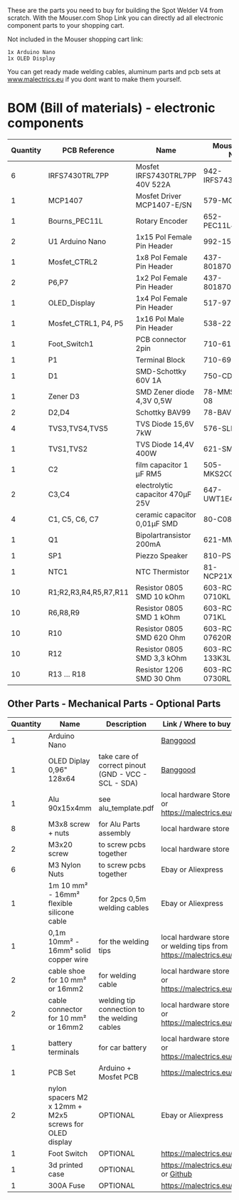 These are the parts you need to buy for building the Spot Welder V4 from scratch. With the Mouser.com Shop Link you can directly ad all electronic component parts to your shopping cart.

Not included in the Mouser shopping cart link:

    1x Arduino Nano
    1x OLED Display

You can get ready made welding cables, aluminum parts and pcb sets at www.malectrics.eu if you dont want to make them yourself.

# BOM (Bill of materials) - electronic components


|Quantity |PCB Reference         |Name                             |Mouser.com Part Number    |
|---------|----------------------|---------------------------------|--------------------------|
|6        |IRFS7430TRL7PP        |Mosfet IRFS7430TRL7PP 40V 522A   |942-IRFS7430TRL7PP        |
|1        |MCP1407               |Mosfet Driver MCP1407-E/SN       |579-MCP1407-E/SN          |
|1        |Bourns_PEC11L         |Rotary Encoder                   |652-PEC11L4220FS0015      |
|2        |U1 Arduino Nano       |1x15 Pol Female Pin Header       |992-15FX1-254MM           |
|1        |Mosfet_CTRL2          |1x8 Pol Female Pin Header        |437-8018700810001101      |
|2        |P6,P7                 |1x2 Pol Female Pin Header        |437-8018700210001101      |
|1        |OLED_Display          |1x4 Pol Female Pin Header        |517-974-01-04-RK          |
|1        |Mosfet_CTRL1, P4, P5  |1x16 Pol Male Pin Header         |538-22-28-4160            |
|1        |Foot_Switch1          |PCB connector 2pin               |710-61900211121           |
|1        |P1                    |Terminal Block                   |710-691214110002          |
|1        |D1                    |SMD-Schottky 60V 1A              |750-CDBA160-G             |
|1        |Zener D3              |SMD Zener diode 4,3V 0,5W        |78-MMSZ4687-E3-08         |
|2	      |D2,D4	             |Schottky BAV99	               |78-BAV99-E3-08            |
|4	      |TVS3,TVS4,TVS5	     |TVS Diode 15,6V 7kW	           |576-SLD8S14A              |
|1	      |TVS1,TVS2	         |TVS Diode 14,4V 400W	           |621-SMAJ13A-13-F          |
|1	      |C2	                 |film capacitor 1 µF RM5	       |505-MKS2C041001FMSSD      |
|2        |C3,C4                 |electrolytic capacitor 470µF 25V |647-UWT1E471MNL1S         |
|4        |C1, C5, C6, C7        |ceramic capacitor 0,01µF SMD     |80-C0805C103J5R           |
|1        |Q1                    |Bipolartransistor 200mA          |621-MMBT3904-F            |
|1        |SP1                   |Piezzo Speaker                   |810-PS1240P02BT           |
|1        |NTC1                  |NTC Thermistor                   |81-NCP21XV103J03RA        |
|10       |R1;R2,R3,R4,R5,R7,R11 |Resistor 0805 SMD  10 kOhm       |603-RC0805FR-0710KL       |
|10       |R6,R8,R9              |Resistor 0805 SMD  1 kOhm        |603-RC0805FR-071KL        |
|10       |R10                   |Resistor 0805 SMD  620 Ohm       |603-RC0805FR-07620RL      |
|10       |R12                   |Resistor 0805 SMD  3,3 kOhm      |603-RC0805FR-133K3L       |
|10       |R13 … R18             |Resistor 1206 SMD  30 Ohm        |603-RC1206FR-0730RL       |


## Other Parts - Mechanical Parts - Optional Parts

| Quantity | Name           | Description                  | Link / Where to buy              |
|----------|----------------|------------------------------|----------------------------------|
| 1        | Arduino Nano                                           |                                                     | [Banggood](https://ban.ggood.vip/15P6G)|
| 1        | OLED Diplay 0,96" 128x64                               | take care of correct pinout (GND - VCC - SCL - SDA) | [Banggood](https://ban.ggood.vip/15P6J) |
| 1        | Alu 90x15x4mm                                          | see alu_template.pdf                                | local hardware Store or  https://malectrics.eu/  |    
| 8        | M3x8 screw + nuts                                      | for Alu Parts assembly                              | local hardware store                     |
| 2        | M3x20 screw                                            | to screw pcbs together                              | local hardware store                  |
| 6        | M3 Nylon Nuts                                          | to screw pcbs together                              | Ebay or Aliexpress                      |
| 1        | 1m 10 mm² - 16mm² flexible silicone cable              | for 2pcs 0,5m welding cables                        | Ebay or Aliexpress                      |
| 1        | 0,1m 10mm² - 16mm² solid copper wire                   | for the welding tips                                | local hardware store or welding tips from https://malectrics.eu/     |
| 2        | cable shoe for 10 mm² or 16mm2                         | for welding cable                                   | local hardware store or https://malectrics.eu/           |
| 2        | cable connector for 10 mm² or 16mm2                    | welding tip connection to the welding cables        | local hardware store or https://malectrics.eu/        |
| 1        | battery terminals                                      | for car battery                                     | local hardware store or https://malectrics.eu/           |
| 1        | PCB Set                                                | Arduino + Mosfet PCB                                | https://malectrics.eu/                                   |
| 2        | nylon spacers M2 x 12mm + M2x5 screws for OLED display | OPTIONAL                                            | Ebay or Aliexpress                  |
| 1        | Foot Switch                                            | OPTIONAL                                            | https://malectrics.eu/                                |
| 1        | 3d printed case                                        | OPTIONAL                                    | https://malectrics.eu/ or [Github](https://github.com/KaeptnBalu/Arduino_Spot_Welder_V4/tree/main/Parts/Spot_Welder_V4_Case) |
| 1        | 300A Fuse                                              | OPTIONAL                                            | https://malectrics.eu/        
